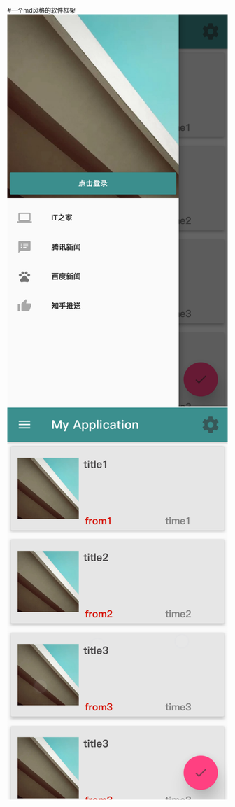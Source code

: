 #一个md风格的软件框架
 ![image](https://github.com/TheKeyDU/MyApplication/blob/master/1&2018-07-10-12-17-34Screenshot_2018-07-10-00-16-21-260_com.dqj.myapplication.png?raw=true)
 ![image](https://github.com/TheKeyDU/MyApplication/blob/master/1&2018-07-10-12-18-28Screenshot_2018-07-10-00-16-23-916_com.dqj.myapplication.png?raw=true)
 
